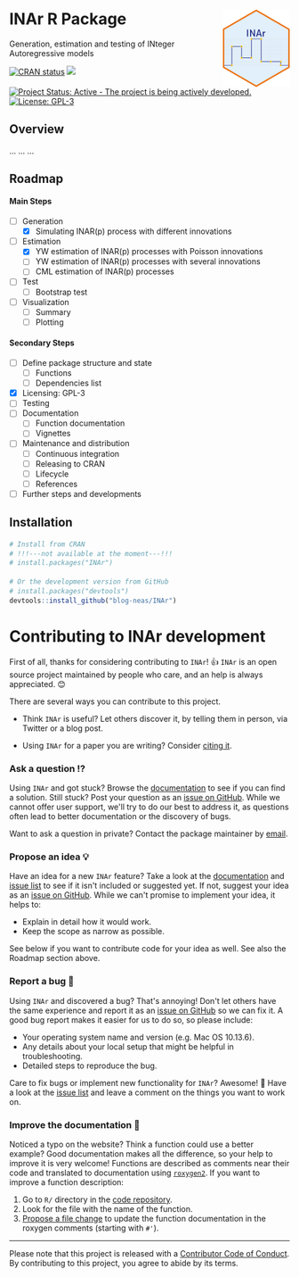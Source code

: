 
# INAr R Package <img src="man/img/hexlogo.png" align="right" height="138.5" />
Generation, estimation and testing of INteger Autoregressive models

<!-- badger source: https://github.com/GuangchuangYu/badger -->
<!-- badges: start -->

[![CRAN status](https://www.r-pkg.org/badges/version/INAr?color=orange)](https://cran.r-project.org/package=INAr)
[![](https://img.shields.io/badge/lifecycle-experimental-orange.svg)](https://lifecycle.r-lib.org/articles/stages.html#experimental)
[![Project Status: Active - The project is being actively developed.](https://www.repostatus.org/badges/latest/active.svg)](https://www.repostatus.org/#active)
[![License: GPL-3](https://img.shields.io/badge/license-GPL--3-blue.svg)](https://cran.r-project.org/web/licenses/GPL-3)

<!-- badges: end -->

## Overview

... ... ...

## Roadmap

#### Main Steps

- [ ] Generation
	- [x] Simulating INAR(p) process with different innovations
- [ ] Estimation
	- [x] YW estimation of INAR(p) processes with Poisson innovations
	- [ ] YW estimation of INAR(p) processes with several innovations
	- [ ] CML estimation of INAR(p) processes
- [ ] Test
	- [ ] Bootstrap test
- [ ] Visualization
	- [ ] Summary
	- [ ] Plotting

#### Secondary Steps

- [ ] Define package structure and state
	- [ ] Functions
	- [ ] Dependencies list
- [x] Licensing: GPL-3
- [ ] Testing
- [ ] Documentation
	- [ ] Function documentation
	- [ ] Vignettes
- [ ] Maintenance and distribution
	- [ ] Continuous integration
	- [ ] Releasing to CRAN
	- [ ] Lifecycle
	- [ ] References
- [ ] Further steps and developments

## Installation

``` r
# Install from CRAN 
# !!!---not available at the moment---!!!
# install.packages("INAr")

# Or the development version from GitHub
# install.packages("devtools")
devtools::install_github("blog-neas/INAr")
```

# Contributing to INAr development

<!-- This section is adapted from https://gist.github.com/peterdesmet/e90a1b0dc17af6c12daf6e8b2f044e7c -->

First of all, thanks for considering contributing to `INAr`! 👍 
`INAr` is an open source project maintained by people who care, and an help is always appreciated. 😊

 [repo]: https://github.com/blog-neas/INAr
 [issues]: https://github.com/blog-neas/INAr/issues
 [new_issue]: https://github.com/blog-neas/INAr/issues/new
 [website]: https://blog-neas.github.io/en/
 [citation]: https://blog-neas.github.io/en/INAr/authors.html
 [email]: mailto:lucio.palazzo@unina.it

There are several ways you can contribute to this project. 

 - Think `INAr` is useful? Let others discover it, by telling them in person, via Twitter or a blog post.

 - Using `INAr` for a paper you are writing? Consider [citing it][citation].

### Ask a question ⁉️

Using `INAr` and got stuck? Browse the [documentation][website] to see if you can find a solution. Still stuck? Post your question as an [issue on GitHub][new_issue]. While we cannot offer user support, we'll try to do our best to address it, as questions often lead to better documentation or the discovery of bugs.

Want to ask a question in private? Contact the package maintainer by [email][email].

### Propose an idea 💡

Have an idea for a new `INAr` feature? Take a look at the [documentation][website] and [issue list][issues] to see if it isn't included or suggested yet. If not, suggest your idea as an [issue on GitHub][new_issue]. While we can't promise to implement your idea, it helps to:

* Explain in detail how it would work.
* Keep the scope as narrow as possible.

See below if you want to contribute code for your idea as well. See also the Roadmap section above.

### Report a bug 🐛

Using `INAr` and discovered a bug? That's annoying! Don't let others have the same experience and report it as an [issue on GitHub][new_issue] so we can fix it. A good bug report makes it easier for us to do so, so please include:

* Your operating system name and version (e.g. Mac OS 10.13.6).
* Any details about your local setup that might be helpful in troubleshooting.
* Detailed steps to reproduce the bug.

Care to fix bugs or implement new functionality for `INAr`? Awesome! 👏 Have a look at the [issue list][issues] and leave a comment on the things you want to work on.

### Improve the documentation 📖

Noticed a typo on the website? Think a function could use a better example? Good documentation makes all the difference, so your help to improve it is very welcome! Functions are described as comments near their code and translated to documentation using [`roxygen2`](https://klutometis.github.io/roxygen/). If you want to improve a function description:

1. Go to `R/` directory in the [code repository][repo].
2. Look for the file with the name of the function.
3. [Propose a file change](https://help.github.com/articles/editing-files-in-another-user-s-repository/) to update the function documentation in the roxygen comments (starting with `#'`).


--------------------------------------------------------------------------------------------------------------------------------------------------

Please note that this project is released with a [Contributor Code of Conduct](https://www.contributor-covenant.org/version/2/1/code_of_conduct/).
By contributing to this project, you agree to abide by its terms.


